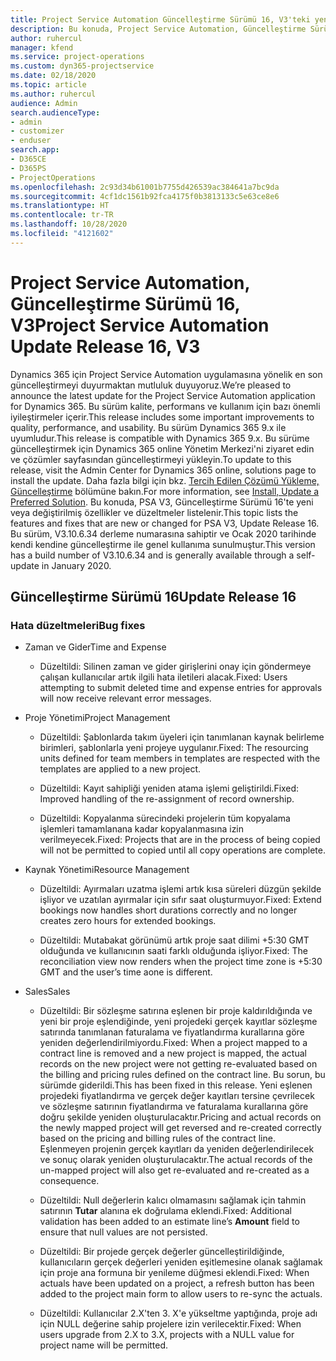 ```yaml
---
title: Project Service Automation Güncelleştirme Sürümü 16, V3'teki yenilikler veya değişiklikler
description: Bu konuda, Project Service Automation, Güncelleştirme Sürümü 16, V3'teki özellikler ve düzeltmeler listelenir.
author: ruhercul
manager: kfend
ms.service: project-operations
ms.custom: dyn365-projectservice
ms.date: 02/18/2020
ms.topic: article
ms.author: ruhercul
audience: Admin
search.audienceType:
- admin
- customizer
- enduser
search.app:
- D365CE
- D365PS
- ProjectOperations
ms.openlocfilehash: 2c93d34b61001b7755d426539ac384641a7bc9da
ms.sourcegitcommit: 4cf1dc1561b92fca4175f0b3813133c5e63ce8e6
ms.translationtype: HT
ms.contentlocale: tr-TR
ms.lasthandoff: 10/28/2020
ms.locfileid: "4121602"
---
```

# <a name="project-service-automation-update-release-16-v3"></a><span data-ttu-id="0ac0c-103">Project Service Automation, Güncelleştirme Sürümü 16, V3</span><span class="sxs-lookup"><span data-stu-id="0ac0c-103">Project Service Automation Update Release 16, V3</span></span>

<span data-ttu-id="0ac0c-104">Dynamics 365 için Project Service Automation uygulamasına yönelik en son güncelleştirmeyi duyurmaktan mutluluk duyuyoruz.</span><span class="sxs-lookup"><span data-stu-id="0ac0c-104">We’re pleased to announce the latest update for the Project Service Automation application for Dynamics 365.</span></span> <span data-ttu-id="0ac0c-105">Bu sürüm kalite, performans ve kullanım için bazı önemli iyileştirmeler içerir.</span><span class="sxs-lookup"><span data-stu-id="0ac0c-105">This release includes some important improvements to quality, performance, and usability.</span></span>  <span data-ttu-id="0ac0c-106">Bu sürüm Dynamics 365 9.x ile uyumludur.</span><span class="sxs-lookup"><span data-stu-id="0ac0c-106">This release is compatible with Dynamics 365 9.x.</span></span> <span data-ttu-id="0ac0c-107">Bu sürüme güncelleştirmek için Dynamics 365 online Yönetim Merkezi'ni ziyaret edin ve çözümler sayfasından güncelleştirmeyi yükleyin.</span><span class="sxs-lookup"><span data-stu-id="0ac0c-107">To update to this release, visit the Admin Center for Dynamics 365 online, solutions page to install the update.</span></span> <span data-ttu-id="0ac0c-108">Daha fazla bilgi için bkz. [Tercih Edilen Çözümü Yükleme, Güncelleştirme](https://docs.microsoft.com/dynamics365/project-service/upgrade-psa-home-page) bölümüne bakın.</span><span class="sxs-lookup"><span data-stu-id="0ac0c-108">For more information, see [Install, Update a Preferred Solution](https://docs.microsoft.com/dynamics365/project-service/upgrade-psa-home-page).</span></span>
<span data-ttu-id="0ac0c-109">Bu konuda, PSA V3, Güncelleştirme Sürümü 16'te yeni veya değiştirilmiş özellikler ve düzeltmeler listelenir.</span><span class="sxs-lookup"><span data-stu-id="0ac0c-109">This topic lists the features and fixes that are new or changed for PSA V3, Update Release 16.</span></span> <span data-ttu-id="0ac0c-110">Bu sürüm, V3.10.6.34 derleme numarasına sahiptir ve Ocak 2020 tarihinde kendi kendine güncelleştirme ile genel kullanıma sunulmuştur.</span><span class="sxs-lookup"><span data-stu-id="0ac0c-110">This version has a build number of V3.10.6.34 and is generally available through a self-update in January 2020.</span></span>


## <a name="update-release-16"></a><span data-ttu-id="0ac0c-111">Güncelleştirme Sürümü 16</span><span class="sxs-lookup"><span data-stu-id="0ac0c-111">Update Release 16</span></span>

### <a name="bug-fixes"></a><span data-ttu-id="0ac0c-112">Hata düzeltmeleri</span><span class="sxs-lookup"><span data-stu-id="0ac0c-112">Bug fixes</span></span>

-   <span data-ttu-id="0ac0c-113">Zaman ve Gider</span><span class="sxs-lookup"><span data-stu-id="0ac0c-113">Time and Expense</span></span>

    -   <span data-ttu-id="0ac0c-114">Düzeltildi: Silinen zaman ve gider girişlerini onay için göndermeye çalışan kullanıcılar artık ilgili hata iletileri alacak.</span><span class="sxs-lookup"><span data-stu-id="0ac0c-114">Fixed: Users attempting to submit deleted time and expense entries for approvals will now receive relevant error messages.</span></span>

-   <span data-ttu-id="0ac0c-115">Proje Yönetimi</span><span class="sxs-lookup"><span data-stu-id="0ac0c-115">Project Management</span></span>

    -   <span data-ttu-id="0ac0c-116">Düzeltildi: Şablonlarda takım üyeleri için tanımlanan kaynak belirleme birimleri, şablonlarla yeni projeye uygulanır.</span><span class="sxs-lookup"><span data-stu-id="0ac0c-116">Fixed: The resourcing units defined for team members in templates are respected with the templates are applied to a new project.</span></span>

    -   <span data-ttu-id="0ac0c-117">Düzeltildi: Kayıt sahipliği yeniden atama işlemi geliştirildi.</span><span class="sxs-lookup"><span data-stu-id="0ac0c-117">Fixed: Improved handling of the re-assignment of record ownership.</span></span>

    -   <span data-ttu-id="0ac0c-118">Düzeltildi: Kopyalanma sürecindeki projelerin tüm kopyalama işlemleri tamamlanana kadar kopyalanmasına izin verilmeyecek.</span><span class="sxs-lookup"><span data-stu-id="0ac0c-118">Fixed: Projects that are in the process of being copied will not be permitted to copied until all copy operations are complete.</span></span>

-   <span data-ttu-id="0ac0c-119">Kaynak Yönetimi</span><span class="sxs-lookup"><span data-stu-id="0ac0c-119">Resource Management</span></span>

    -   <span data-ttu-id="0ac0c-120">Düzeltildi: Ayırmaları uzatma işlemi artık kısa süreleri düzgün şekilde işliyor ve uzatılan ayırmalar için sıfır saat oluşturmuyor.</span><span class="sxs-lookup"><span data-stu-id="0ac0c-120">Fixed: Extend bookings now handles short durations correctly and no longer creates zero hours for extended bookings.</span></span>

    -   <span data-ttu-id="0ac0c-121">Düzeltildi: Mutabakat görünümü artık proje saat dilimi +5:30 GMT olduğunda ve kullanıcının saati farklı olduğunda işliyor.</span><span class="sxs-lookup"><span data-stu-id="0ac0c-121">Fixed: The reconciliation view now renders when the project time zone is +5:30 GMT and the user’s time aone is different.</span></span>

-   <span data-ttu-id="0ac0c-122">Sales</span><span class="sxs-lookup"><span data-stu-id="0ac0c-122">Sales</span></span>

    -   <span data-ttu-id="0ac0c-123">Düzeltildi: Bir sözleşme satırına eşlenen bir proje kaldırıldığında ve yeni bir proje eşlendiğinde, yeni projedeki gerçek kayıtlar sözleşme satırında tanımlanan faturalama ve fiyatlandırma kurallarına göre yeniden değerlendirilmiyordu.</span><span class="sxs-lookup"><span data-stu-id="0ac0c-123">Fixed: When a project mapped to a contract line is removed and a new project is mapped, the actual records on the new project were not getting re-evaluated based on the billing and pricing rules defined on the contract line.</span></span> <span data-ttu-id="0ac0c-124">Bu sorun, bu sürümde giderildi.</span><span class="sxs-lookup"><span data-stu-id="0ac0c-124">This has been fixed in this release.</span></span> <span data-ttu-id="0ac0c-125">Yeni eşlenen projedeki fiyatlandırma ve gerçek değer kayıtları tersine çevrilecek ve sözleşme satırının fiyatlandırma ve faturalama kurallarına göre doğru şekilde yeniden oluşturulacaktır.</span><span class="sxs-lookup"><span data-stu-id="0ac0c-125">Pricing and actual records on the newly mapped project will get reversed and re-created correctly based on the pricing and billing rules of the contract line.</span></span> <span data-ttu-id="0ac0c-126">Eşlenmeyen projenin gerçek kayıtları da yeniden değerlendirilecek ve sonuç olarak yeniden oluşturulacaktır.</span><span class="sxs-lookup"><span data-stu-id="0ac0c-126">The actual records of the un-mapped project will also get re-evaluated and re-created as a consequence.</span></span>

    -   <span data-ttu-id="0ac0c-127">Düzeltildi: Null değerlerin kalıcı olmamasını sağlamak için tahmin satırının **Tutar** alanına ek doğrulama eklendi.</span><span class="sxs-lookup"><span data-stu-id="0ac0c-127">Fixed: Additional validation has been added to an estimate line’s **Amount** field to ensure that null values are not persisted.</span></span>

    -   <span data-ttu-id="0ac0c-128">Düzeltildi: Bir projede gerçek değerler güncelleştirildiğinde, kullanıcıların gerçek değerleri yeniden eşitlemesine olanak sağlamak için proje ana formuna bir yenileme düğmesi eklendi.</span><span class="sxs-lookup"><span data-stu-id="0ac0c-128">Fixed: When actuals have been updated on a project, a refresh button has been added to the project main form to allow users to re-sync the actuals.</span></span>

    -   <span data-ttu-id="0ac0c-129">Düzeltildi: Kullanıcılar 2.X'ten 3. X'e yükseltme yaptığında, proje adı için NULL değerine sahip projelere izin verilecektir.</span><span class="sxs-lookup"><span data-stu-id="0ac0c-129">Fixed: When users upgrade from 2.X to 3.X, projects with a NULL value for project name will be permitted.</span></span>

